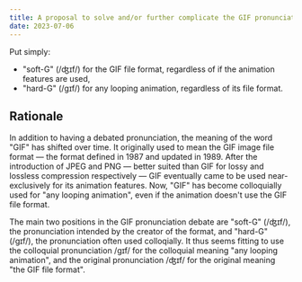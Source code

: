 ```yaml
---
title: A proposal to solve and/or further complicate the GIF pronunciation debate
date: 2023-07-06
---
```

Put simply:

* "soft-G" (/ʤɪf/) for the GIF file format, regardless of if the animation features are used,
* "hard-G" (/gɪf/) for any looping animation, regardless of its file format.

## Rationale

In addition to having a debated pronunciation, the meaning of the word "GIF" has shifted over time.
It originally used to mean the GIF image file format — the format defined in 1987 and updated in 1989. After the introduction of JPEG and PNG — better suited than GIF for lossy and lossless compression respectively — GIF eventually came to be used near-exclusively for its animation features. Now, "GIF" has become colloquially used for "any looping animation", even if the animation doesn't use the GIF file format.

The main two positions in the GIF pronunciation debate are "soft-G" (/ʤɪf/), the pronunciation intended by the creator of the format, and "hard-G" (/gɪf/), the pronunciation often used colloqially. It thus seems fitting to use the colloquial pronunciation /gɪf/ for the colloquial meaning "any looping animation", and the original pronunciation /ʤɪf/ for the original meaning "the GIF file format".

